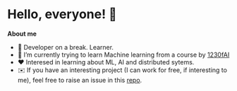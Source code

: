 # Hello, everyone! 👋

**About me**

- 💼 Developer on a break. Learner.
- 🌱 I’m currently trying to learn Machine learning from a course by  [1230fAI](https://123ofai.com/)
- ❤️ Interesed in learning about ML, AI and distributed sytems. 
- ✉️ If you have an interesting project (I can work for free, if interesting to me), feel free to raise an issue in this [repo](https://github.com/rajamal/rajamal).
